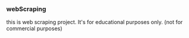 ### webScraping

this is web scraping project. It's for educational purposes only. (not for commercial purposes)

